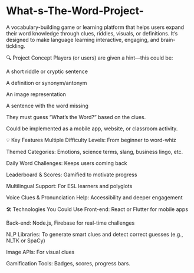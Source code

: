 # What-s-The-Word-Project-

A vocabulary-building game or learning platform that helps users expand their word knowledge through clues, riddles, visuals, or definitions. It’s designed to make language learning interactive, engaging, and brain-tickling.

🔍 Project Concept
Players (or users) are given a hint—this could be:

A short riddle or cryptic sentence

A definition or synonym/antonym

An image representation

A sentence with the word missing

They must guess “What’s the Word?” based on the clues.

Could be implemented as a mobile app, website, or classroom activity.

💡 Key Features
Multiple Difficulty Levels: From beginner to word-whiz

Themed Categories: Emotions, science terms, slang, business lingo, etc.

Daily Word Challenges: Keeps users coming back

Leaderboard & Scores: Gamified to motivate progress

Multilingual Support: For ESL learners and polyglots

Voice Clues & Pronunciation Help: Accessibility and deeper engagement

🛠️ Technologies You Could Use
Front-end: React or Flutter for mobile apps

Back-end: Node.js, Firebase for real-time challenges

NLP Libraries: To generate smart clues and detect correct guesses (e.g., NLTK or SpaCy)

Image APIs: For visual clues

Gamification Tools: Badges, scores, progress bars.
